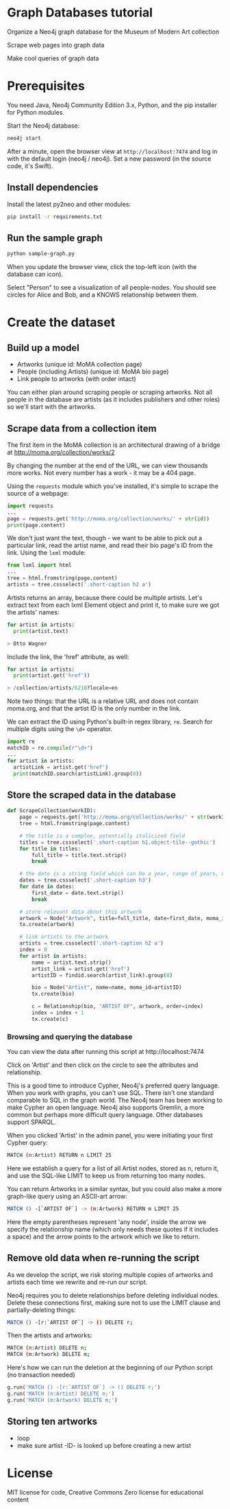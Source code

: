 # Graph Databases tutorial

Organize a Neo4j graph database for the Museum of Modern Art collection

Scrape web pages into graph data

Make cool queries of graph data

# Prerequisites

You need Java, Neo4j Community Edition 3.x, Python, and the pip installer for Python modules.

Start the Neo4j database:

```bash
neo4j start
```

After a minute, open the browser view at ```http://localhost:7474``` and log in with the default
login (neo4j / neo4j).  Set a new password (in the source code, it's Swift).

## Install dependencies

Install the latest py2neo and other modules:

```bash
pip install -r requirements.txt
```

## Run the sample graph

```bash
python sample-graph.py
```

When you update the browser view, click the top-left icon (with the database can icon).

Select "Person" to see a visualization of all people-nodes. You should see circles for Alice and Bob, and a KNOWS relationship between them.

# Create the dataset

## Build up a model

- Artworks (unique id: MoMA collection page)
- People (including Artists) (unique id: MoMA bio page)
- Link people to artworks (with order intact)

You can either plan around scraping people or scraping artworks. Not all people in the database
are artists (as it includes publishers and other roles) so we'll start with the artworks.

## Scrape data from a collection item

The first item in the MoMA collection is an architectural drawing of a bridge at http://moma.org/collection/works/2

By changing the number at the end of the URL, we can view thousands more works. Not every number
has a work - it may be a 404 page.

Using the ```requests``` module which you've installed, it's simple to scrape the source of a webpage:

```python
import requests
...
page = requests.get('http://moma.org/collection/works/' + str(id))
print(page.content)
```

We don't just want the text, though - we want to be able to pick out a particular link, read the artist name, and read their bio page's ID from the link. Using the ```lxml``` module:

```python
from lxml import html
...
tree = html.fromstring(page.content)
artists = tree.cssselect('.short-caption h2 a')
```

Artists returns an array, because there could be multiple artists. Let's extract text from each lxml Element object and print it, to make sure we got the artists' names:

```python
for artist in artists:
  print(artist.text)

> Otto Wagner
```

Include the link, the 'href' attribute, as well:

```python
for artist in artists:
  print(artist.get('href'))

> /collection/artists/6210?locale=en
```

Note two things: that the URL is a relative URL and does not contain moma.org, and that the artist ID is the only number in the link.

We can extract the ID using Python's built-in regex library, ```re```. Search for multiple digits using the ```\d+``` operator.

```python
import re
matchID = re.compile(r"\d+")
...
for artist in artists:
  artistLink = artist.get('href')
  print(matchID.search(artistLink).group(0))
```

## Store the scraped data in the database

```python
def ScrapeCollection(workID):
    page = requests.get('http://moma.org/collection/works/' + str(workID))
    tree = html.fromstring(page.content)

    # the title is a complex, potentially italicized field
    titles = tree.cssselect('.short-caption h1.object-tile--gothic')
    for title in titles:
        full_title = title.text.strip()
        break

    # the date is a string field which can be a year, range of years, or approximation
    dates = tree.cssselect('.short-caption h3')
    for date in dates:
        first_date = date.text.strip()
        break

    # store relevant data about this artwork
    artwork = Node("Artwork", title=full_title, date=first_date, moma_id=workID)
    tx.create(artwork)

    # link artists to the artwork
    artists = tree.cssselect('.short-caption h2 a')
    index = 0
    for artist in artists:
        name = artist.text.strip()
        artist_link = artist.get('href')
        artistID = findid.search(artist_link).group(0)

        bio = Node("Artist", name=name, moma_id=artistID)
        tx.create(bio)

        c = Relationship(bio, "ARTIST OF", artwork, order=index)
        index = index + 1
        tx.create(c)
```

### Browsing and querying the database

You can view the data after running this script at http://localhost:7474

Click on 'Artist' and then click on the circle to see the attributes and relationship.

This is a good time to introduce Cypher, Neo4j's preferred query language. When you work with
graphs, you can't use SQL. There isn't one standard comparable to SQL in the graph world. The Neo4j team has been working to make Cypher an open language. Neo4j also supports Gremlin, a more common but perhaps more difficult query language. Other databases support SPARQL.

When you clicked 'Artist' in the admin panel, you were initiating your first Cypher query:

```bash
MATCH (n:Artist) RETURN n LIMIT 25
```

Here we establish a query for a list of all Artist nodes, stored as n, return it, and use the SQL-like
LIMIT to keep us from returning too many nodes.

You can return Artworks in a similar syntax, but you could also make a more graph-like query using an ASCII-art arrow:

```bash
MATCH () -[`ARTIST OF`] -> (m:Artwork) RETURN m LIMIT 25
```

Here the empty parentheses represent 'any node', inside the arrow we specify the relationship name (which only needs these quotes if it includes a space) and the arrow points to the artwork which
we like to return.


## Remove old data when re-running the script

As we develop the script, we risk storing multiple copies of artworks and artists each time we rewrite and re-run our script.

Neo4j requires you to delete relationships before deleting individual nodes. Delete these connections first, making sure not to use the LIMIT clause and partially-deleting things:

```bash
MATCH () -[r:`ARTIST OF`] -> () DELETE r;
```

Then the artists and artworks:

```bash
MATCH (n:Artist) DELETE n;
MATCH (m:Artwork) DELETE m;
```

Here's how we can run the deletion at the beginning of our Python script (no transaction needed)

```python
g.run('MATCH () -[r:`ARTIST OF`] -> () DELETE r;')
g.run('MATCH (n:Artist) DELETE n;')
g.run('MATCH (m:Artwork) DELETE m;')
```

## Storing ten artworks

- loop
- make sure artist -ID- is looked up before creating a new artist

# License

MIT license for code, Creative Commons Zero license for educational content

